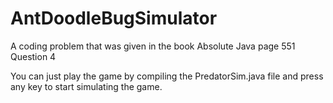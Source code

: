 # AntDoodleBugSimulator
A coding problem that was given in the book Absolute Java page 551 Question 4 

You can just play the game by compiling the PredatorSim.java file and press any key to start simulating the game.
